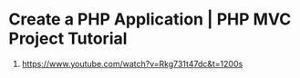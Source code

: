 # Create a PHP Application | PHP MVC Project Tutorial

1. <https://www.youtube.com/watch?v=Rkg731t47dc&t=1200s>
